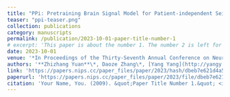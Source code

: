 ```yaml
---
title: "PPi: Pretraining Brain Signal Model for Patient-independent Seizure Detection"
teaser: "ppi-teaser.png"
collection: publications
category: manuscripts
permalink: /publication/2023-10-01-paper-title-number-1
# excerpt: 'This paper is about the number 1. The number 2 is left for future work.'
date: 2023-10-01
venue: '*In Proceedings of the Thirty-Seventh Annual Conference on Neural Information Processing Systems*'
authors: '**Zhizhang Yuan**\*, Daoze Zhang\*, [Yang Yang](http://yangy.org/), Junru Chen, Yafeng Li (\*: equal contribution)'
link: 'https://papers.nips.cc/paper_files/paper/2023/hash/dbeb7e621d4a554069a6a775da0f7273-Abstract-Conference.html'
paperurl: 'https://papers.nips.cc/paper_files/paper/2023/file/dbeb7e621d4a554069a6a775da0f7273-Paper-Conference.pdf'
citation: 'Your Name, You. (2009). &quot;Paper Title Number 1.&quot; <i>Journal 1</i>. 1(1).'
---
```

